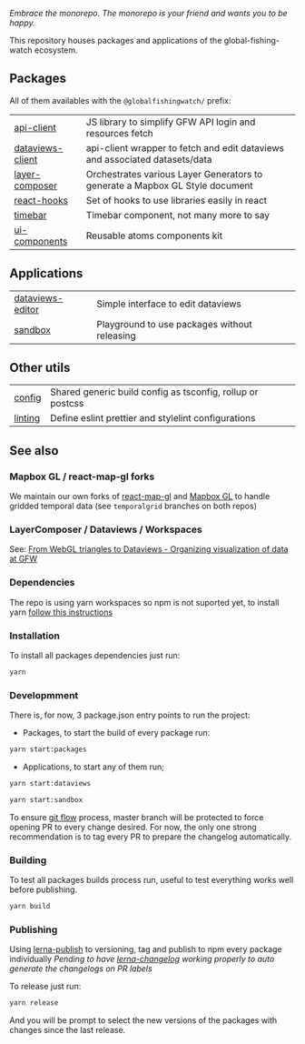 _Embrace the monorepo. The monorepo is your friend and wants you to be happy._

This repository houses packages and applications of the global-fishing-watch ecosystem.

## Packages

All of them availables with the `@globalfishingwatch/` prefix:

|                                               |                                                                              |
| --------------------------------------------- | ---------------------------------------------------------------------------- |
| [api-client](packages/api-client)             | JS library to simplify GFW API login and resources fetch                     |
| [dataviews-client](packages/dataviews-client) | api-client wrapper to fetch and edit dataviews and associated datasets/data  |
| [layer-composer](packages/layer-composer)     | Orchestrates various Layer Generators to generate a Mapbox GL Style document |
| [react-hooks](packages/react-hooks)           | Set of hooks to use libraries easily in react                                |
| [timebar](packages/timebar)                   | Timebar component, not many more to say                                      |
| [ui-components](packages/ui-components)       | Reusable atoms components kit                                                |

## Applications

|                                      |                                              |
| ------------------------------------ | -------------------------------------------- |
| [dataviews-editor](dataviews-editor) | Simple interface to edit dataviews           |
| [sandbox](sandbox)                   | Playground to use packages without releasing |

## Other utils

|                    |                                                            |
| ------------------ | ---------------------------------------------------------- |
| [config](config)   | Shared generic build config as tsconfig, rollup or postcss |
| [linting](linting) | Define eslint prettier and stylelint configurations        |

## See also

### Mapbox GL / react-map-gl forks

We maintain our own forks of <a href="https://github.com/GlobalFishingWatch/react-map-gl/">react-map-gl</a> and <a href="https://github.com/GlobalFishingWatch/mapbox-gl-js/">Mapbox GL</a> to handle gridded temporal data (see `temporalgrid` branches on both repos)

### LayerComposer / Dataviews / Workspaces

See: <a href="https://docs.google.com/presentation/d/1LdxRbB491Rjf64C5VVF9oTWwWjFVnN5dzDf1uhxcHY4/edit?ts=5f031be2#slide=id.g807f22e76b_0_78">From WebGL triangles to Dataviews - Organizing visualization of data at GFW</a>

### Dependencies

The repo is using yarn workspaces so npm is not suported yet, to install yarn [follow this instructions](https://classic.yarnpkg.com/en/docs/install/)

### Installation

To install all packages dependencies just run:

```bash
yarn
```

### Developmment

There is, for now, 3 package.json entry points to run the project:

- Packages, to start the build of every package run:

```bash
yarn start:packages
```

- Applications, to start any of them run;

```bash
yarn start:dataviews
```

```bash
yarn start:sandbox
```

To ensure [git flow](https://guides.github.com/introduction/flow/) process, master branch will be protected to force opening PR to every change desired.
For now, the only one strong recommendation is to tag every PR to prepare the changelog automatically.

### Building

To test all packages builds process run, useful to test everything works well before publishing.

```bash
yarn build
```

### Publishing

Using [lerna-publish](https://github.com/lerna/lerna/tree/master/commands/publish#readme) to versioning, tag and publish to npm every package individually
_Pending to have [lerna-changelog](https://github.com/lerna/lerna-changelog) working properly to auto generate the changelogs on PR labels_

To release just run:

```bash
yarn release
```

And you will be prompt to select the new versions of the packages with changes since the last release.
